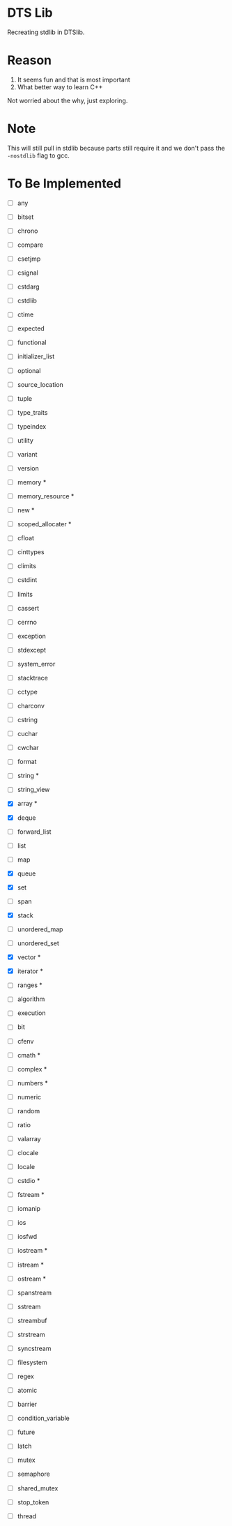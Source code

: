 # DTS Lib
Recreating stdlib in DTSlib.

# Reason
1. It seems fun and that is most important
2. What better way to learn C++  

Not worried about the why, just exploring.

# Note
This will still pull in stdlib because parts still require it and we
don't pass the ```-nostdlib``` flag to gcc.

# To Be Implemented
- [ ] any
- [ ] bitset
- [ ] chrono
- [ ] compare
- [ ] csetjmp
- [ ] csignal
- [ ] cstdarg
- [ ] cstdlib
- [ ] ctime
- [ ] expected
- [ ] functional
- [ ] initializer_list
- [ ] optional
- [ ] source_location
- [ ] tuple
- [ ] type_traits
- [ ] typeindex
- [ ] utility
- [ ] variant
- [ ] version  

- [ ] memory *
- [ ] memory_resource *
- [ ] new *
- [ ] scoped_allocater *  

- [ ] cfloat
- [ ] cinttypes
- [ ] climits
- [ ] cstdint
- [ ] limits  

- [ ] cassert
- [ ] cerrno
- [ ] exception
- [ ] stdexcept
- [ ] system_error
- [ ] stacktrace  

- [ ] cctype
- [ ] charconv
- [ ] cstring
- [ ] cuchar
- [ ] cwchar
- [ ] format
- [ ] string *
- [ ] string_view

- [X] array *
- [X] deque
- [ ] forward_list
- [ ] list
- [ ] map
- [X] queue
- [X] set
- [ ] span
- [X] stack
- [ ] unordered_map
- [ ] unordered_set
- [X] vector *   

- [X] iterator *   

- [ ] ranges *  

- [ ] algorithm
- [ ] execution

- [ ] bit
- [ ] cfenv
- [ ] cmath *
- [ ] complex *
- [ ] numbers *
- [ ] numeric
- [ ] random
- [ ] ratio
- [ ] valarray  

- [ ] clocale
- [ ] locale  

- [ ] cstdio *
- [ ] fstream *
- [ ] iomanip
- [ ] ios
- [ ] iosfwd
- [ ] iostream *
- [ ] istream *
- [ ] ostream *
- [ ] spanstream
- [ ] sstream
- [ ] streambuf
- [ ] strstream
- [ ] syncstream  

- [ ] filesystem  

- [ ] regex  

- [ ] atomic  

- [ ] barrier
- [ ] condition_variable
- [ ] future
- [ ] latch
- [ ] mutex
- [ ] semaphore
- [ ] shared_mutex
- [ ] stop_token
- [ ] thread
